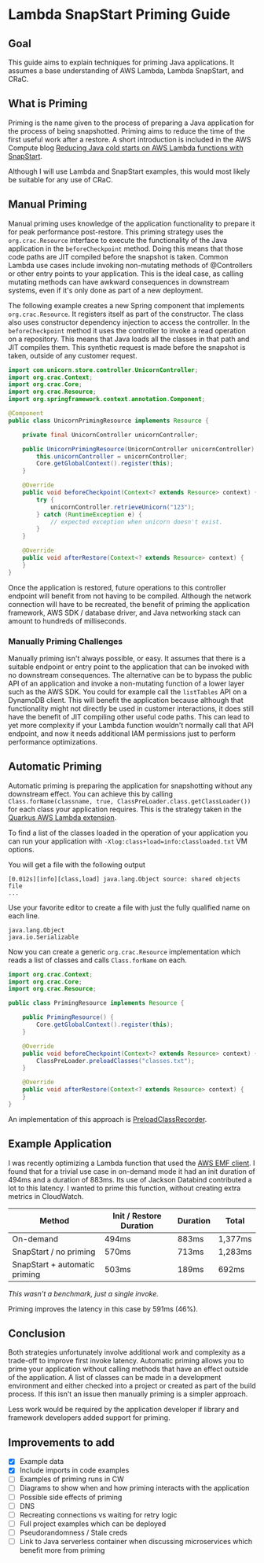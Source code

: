 # Lambda SnapStart Priming Guide

## Goal

This guide aims to explain techniques for priming Java applications. It assumes a base understanding of AWS Lambda, Lambda SnapStart, and CRaC.

## What is Priming

Priming is the name given to the process of preparing a Java application for the process of being snapshotted. Priming aims to reduce the time of the first useful work after a restore. A short introduction is included in the AWS Compute blog [Reducing Java cold starts on AWS Lambda functions with SnapStart](https://aws.amazon.com/blogs/compute/reducing-java-cold-starts-on-aws-lambda-functions-with-snapstart/).

Although I will use Lambda and SnapStart examples, this would most likely be suitable for any use of CRaC.

## Manual Priming

Manual priming uses knowledge of the application functionality to prepare it for peak performance post-restore. This priming strategy uses the `org.crac.Resource` interface to execute the functionality of the Java application in the `beforeCheckpoint` method. Doing this means that those code paths are JIT compiled before the snapshot is taken. Common Lambda use cases include invoking non-mutating methods of @Controllers or other entry points to your application. This is the ideal case, as calling mutating methods can have awkward consequences in downstream systems, even if it's only done as part of a new deployment.

The following example creates a new Spring component that implements `org.crac.Resource`. It registers itself as part of the constructor. The class also uses constructor dependency injection to access the controller. In the `beforeCheckpoint` method it uses the controller to invoke a read operation on a repository. This means that Java loads all the classes in that path and JIT compiles them. This synthetic request is made before the snapshot is taken, outside of any customer request.

```Java
import com.unicorn.store.controller.UnicornController;
import org.crac.Context;
import org.crac.Core;
import org.crac.Resource;
import org.springframework.context.annotation.Component;

@Component
public class UnicornPrimingResource implements Resource {

    private final UnicornController unicornController;

    public UnicornPrimingResource(UnicornController unicornController) {
        this.unicornController = unicornController;
        Core.getGlobalContext().register(this);
    }

    @Override
    public void beforeCheckpoint(Context<? extends Resource> context) {
        try {
            unicornController.retrieveUnicorn("123");
        } catch (RuntimeException e) {
            // expected exception when unicorn doesn't exist.
        }
    }

    @Override
    public void afterRestore(Context<? extends Resource> context) {
    }
}
```

Once the application is restored, future operations to this controller endpoint will benefit from not having to be compiled. Although the network connection will have to be recreated, the benefit of priming the application framework, AWS SDK / database driver, and Java networking stack can amount to hundreds of milliseconds. 

### Manually Priming Challenges 

Manually priming isn't always possible, or easy. It assumes that there is a suitable endpoint or entry point to the application that can be invoked with no downstream consequences. The alternative can be to bypass the public API of an application and invoke a non-mutating function of a lower layer such as the AWS SDK. You could for example call the `listTables` API on a DynamoDB client. This will benefit the application because although that functionality might not directly be used in customer interactions, it does still have the benefit of JIT compiling other useful code paths. This can lead to yet more complexity if your Lambda function wouldn't normally call that API endpoint, and now it needs additional IAM permissions just to perform performance optimizations. 

## Automatic Priming

Automatic priming is preparing the application for snapshotting without any downstream effect. You can achieve this by calling `Class.forName(classname, true, ClassPreLoader.class.getClassLoader())` for each class your application requires. This is the strategy taken in the [Quarkus AWS Lambda extension](https://quarkus.io/guides/aws-lambda-snapstart). 

To find a list of the classes loaded in the operation of your application you can run your application with `-Xlog:class+load=info:classloaded.txt` VM options. 

You will get a file with the following output

```
[0.012s][info][class,load] java.lang.Object source: shared objects file
...
```

Use your favorite editor to create a file with just the fully qualified name on each line.

```
java.lang.Object
java.io.Serializable
```

Now you can create a generic `org.crac.Resource` implementation which reads a list of classes and calls `Class.forName` on each.

```Java
import org.crac.Context;
import org.crac.Core;
import org.crac.Resource;

public class PrimingResource implements Resource {

    public PrimingResource() {
        Core.getGlobalContext().register(this);
    }

    @Override
    public void beforeCheckpoint(Context<? extends Resource> context) {
        ClassPreLoader.preloadClasses("classes.txt");
    }

    @Override
    public void afterRestore(Context<? extends Resource> context) {
    }
}
```

An implementation of this approach is [PreloadClassRecorder](https://github.com/quarkusio/quarkus/blob/main/core/runtime/src/main/java/io/quarkus/runtime/PreloadClassesRecorder.java).

## Example Application

I was recently optimizing a Lambda function that used the [AWS EMF client](https://docs.aws.amazon.com/AmazonCloudWatch/latest/monitoring/CloudWatch_Embedded_Metric_Format_Libraries.html). I found that for a trivial use case in on-demand mode it had an init duration of 494ms and a duration of 883ms. Its use of Jackson Databind contributed a lot to this latency. I wanted to prime this function, without creating extra metrics in CloudWatch.

| Method                        | Init / Restore Duration | Duration        | Total   |
| ----------------------------- | ----------------------- | --------------- | ------- |
| On-demand                     | 494ms                   | 883ms           | 1,377ms |
| SnapStart / no priming        | 570ms                   | 713ms           | 1,283ms |
| SnapStart + automatic priming | 503ms                   | 189ms           | 692ms   |

_This wasn't a benchmark, just a single invoke._

Priming improves the latency in this case by 591ms (46%). 

## Conclusion 

Both strategies unfortunately involve additional work and complexity as a trade-off to improve first invoke latency. Automatic priming allows you to prime your application without calling methods that have an effect outside of the application. A list of classes can be made in a development environment and either checked into a project or created as part of the build process. If this isn't an issue then manually priming is a simpler approach.

Less work would be required by the application developer if library and framework developers added support for priming.

## Improvements to add

- [x] Example data
- [x] Include imports in code examples
- [ ] Examples of priming runs in CW
- [ ] Diagrams to show when and how priming interacts with the application
- [ ] Possible side effects of priming
- [ ] DNS
- [ ] Recreating connections vs waiting for retry logic
- [ ] Full project examples which can be deployed
- [ ] Pseudorandomness / Stale creds
- [ ] Link to Java serverless container when discussing microservices which benefit more from priming
